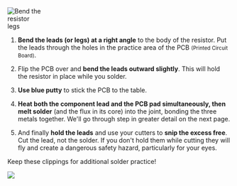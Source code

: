 <img class="img-fluid float-start mx-3 " style="max-width: 80px" src="/img/practice/resistor-bent.png" alt="Bend the resistor legs" />

1) **Bend the leads (or legs) at a right angle** to the body of the resistor. Put the leads through the holes in the practice area of the PCB <small>(Printed Circuit Board)</small>.
 
2) Flip the PCB over and **bend the leads outward slightly**. This will hold the resistor in place while you solder.

3) **Use blue putty** to stick the PCB to the table.

4) **Heat both the component lead and the PCB pad simultaneously, then melt solder** (and the flux in its core) into the joint, bonding the three metals together. We'll go through step in greater detail on the next page.

5) And finally **hold the leads** and use your cutters to **snip the excess free**. Cut the lead, not the solder.  If you don't hold them while cutting they will fly and create a dangerous safety hazard, particularly for your eyes.

Keep these clippings for additional solder practice!

<img class="img-fluid" src="/img/practice/soldering-steps-overview.png" />
